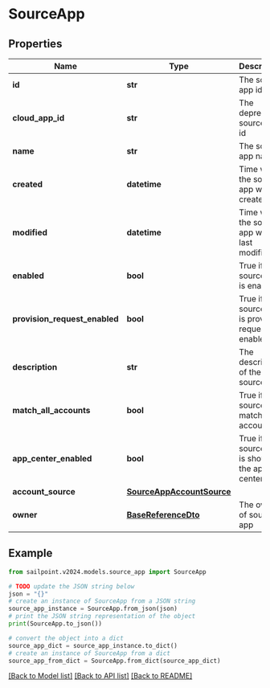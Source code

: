 # SourceApp


## Properties

Name | Type | Description | Notes
------------ | ------------- | ------------- | -------------
**id** | **str** | The source app id | [optional] 
**cloud_app_id** | **str** | The deprecated source app id | [optional] 
**name** | **str** | The source app name | [optional] 
**created** | **datetime** | Time when the source app was created | [optional] 
**modified** | **datetime** | Time when the source app was last modified | [optional] 
**enabled** | **bool** | True if the source app is enabled | [optional] [default to False]
**provision_request_enabled** | **bool** | True if the source app is provision request enabled | [optional] [default to False]
**description** | **str** | The description of the source app | [optional] 
**match_all_accounts** | **bool** | True if the source app match all accounts | [optional] [default to False]
**app_center_enabled** | **bool** | True if the source app is shown in the app center | [optional] [default to True]
**account_source** | [**SourceAppAccountSource**](SourceAppAccountSource.md) |  | [optional] 
**owner** | [**BaseReferenceDto**](BaseReferenceDto.md) | The owner of source app | [optional] 

## Example

```python
from sailpoint.v2024.models.source_app import SourceApp

# TODO update the JSON string below
json = "{}"
# create an instance of SourceApp from a JSON string
source_app_instance = SourceApp.from_json(json)
# print the JSON string representation of the object
print(SourceApp.to_json())

# convert the object into a dict
source_app_dict = source_app_instance.to_dict()
# create an instance of SourceApp from a dict
source_app_from_dict = SourceApp.from_dict(source_app_dict)
```
[[Back to Model list]](../README.md#documentation-for-models) [[Back to API list]](../README.md#documentation-for-api-endpoints) [[Back to README]](../README.md)


